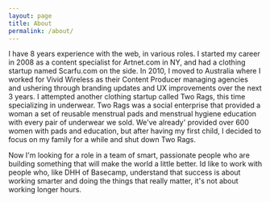 ```yaml
---
layout: page
title: About
permalink: /about/
---
```


I have 8 years experience with the web, in various roles. I started my career in 2008 as a content specialist for Artnet.com in NY, and had a clothing startup named Scarfu.com on the side. In 2010, I moved to Australia where I worked for Vivid Wireless as their Content Producer managing agencies and ushering through branding updates and UX improvements over the next 3 years. I attempted another clothing startup called Two Rags, this time specializing in underwear. Two Rags was a social enterprise that provided a woman a set of reusable menstrual pads and menstrual hygiene education with every pair of underwear we sold. We've already' provided over 600 women with pads and education, but after having my first child, I decided to focus on my family for a while and shut down Two Rags.

Now I'm looking for a role in a team of smart, passionate people who are building something that will make the world a little better. Id like to work with people who, like DHH of Basecamp, understand that success is about working smarter and doing the things that really matter, it's not about working longer hours.
